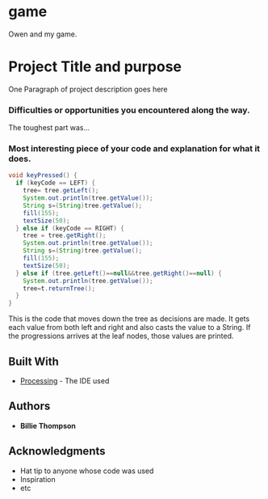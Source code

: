 # game
Owen and my game.
# Project Title and purpose

One Paragraph of project description goes here

### Difficulties or opportunities you encountered along the way.

The toughest part was...

### Most interesting piece of your code and explanation for what it does.

```Java
void keyPressed() {
  if (keyCode == LEFT) {
    tree= tree.getLeft();
    System.out.println(tree.getValue());
    String s=(String)tree.getValue();
    fill(155);
    textSize(50);
  } else if (keyCode == RIGHT) {
    tree = tree.getRight();
    System.out.println(tree.getValue());
    String s=(String)tree.getValue();
    fill(155);
    textSize(50);
  } else if (tree.getLeft()==null&&tree.getRight()==null) {
    System.out.println(tree.getValue());
    tree=t.returnTree();
  }
}
```
This is the code that moves down the tree as decisions are made.  It gets each value from both left and right and also casts the value to a String.  If the progressions arrives at the leaf nodes, those values are printed.
## Built With

* [Processing](https://processing.org/) - The IDE used

## Authors

* **Billie Thompson** 


## Acknowledgments

* Hat tip to anyone whose code was used
* Inspiration
* etc
